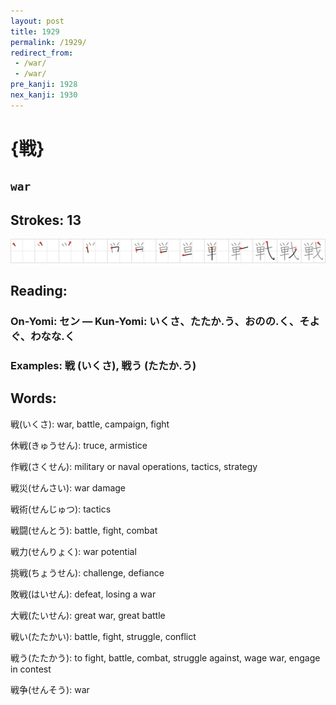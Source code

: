 ```yaml
---
layout: post
title: 1929
permalink: /1929/
redirect_from:
 - /war/
 - /war/
pre_kanji: 1928
nex_kanji: 1930
---
```


# {戦}

## `war`

## Strokes: 13

<div class="stroke"><img src="../images/E688A6.png" /></div>

## Reading:

### On-Yomi: セン &mdash; Kun-Yomi: いくさ、たたか.う、おのの.く、そよぐ、わなな.く

### Examples: 戦 (いくさ), 戦う (たたか.う)

## Words:

戦(いくさ): war, battle, campaign, fight

休戦(きゅうせん): truce, armistice

作戦(さくせん): military or naval operations, tactics, strategy

戦災(せんさい): war damage

戦術(せんじゅつ): tactics

戦闘(せんとう): battle, fight, combat

戦力(せんりょく): war potential

挑戦(ちょうせん): challenge, defiance

敗戦(はいせん): defeat, losing a war

大戦(たいせん): great war, great battle

戦い(たたかい): battle, fight, struggle, conflict

戦う(たたかう): to fight, battle, combat, struggle against, wage war, engage in contest

戦争(せんそう): war
